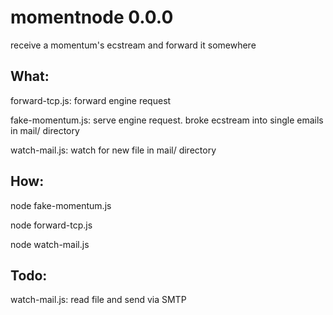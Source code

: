 momentnode 0.0.0
================

receive a momentum's ecstream and forward it somewhere

What:
-----
forward-tcp.js:
  forward engine request

fake-momentum.js:
  serve engine request.
  broke ecstream into single emails in mail/ directory

watch-mail.js:
  watch for new file in mail/ directory

How:
----
node fake-momentum.js

node forward-tcp.js 

node watch-mail.js


Todo:
-----
watch-mail.js: read file and send via SMTP
